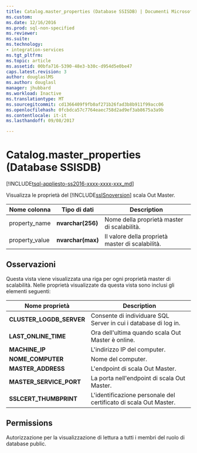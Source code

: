 ```yaml
---
title: Catalog.master_properties (Database SSISDB) | Documenti Microsoft
ms.custom: 
ms.date: 12/16/2016
ms.prod: sql-non-specified
ms.reviewer: 
ms.suite: 
ms.technology:
- integration-services
ms.tgt_pltfrm: 
ms.topic: article
ms.assetid: 00bfa716-5390-48e3-b30c-d954d5e0be47
caps.latest.revision: 3
author: douglaslMS
ms.author: douglasl
manager: jhubbard
ms.workload: Inactive
ms.translationtype: MT
ms.sourcegitcommit: cd1366409f9fb0af271b26fad3b8b911f99acc06
ms.openlocfilehash: 0fcbdca57c7764eaec758d2ad9ef3ab8675a3a9b
ms.contentlocale: it-it
ms.lasthandoff: 09/08/2017

---
```

# <a name="catalogmasterproperties-ssisdb-database"></a>Catalog.master_properties (Database SSISDB)
[!INCLUDE[tsql-appliesto-ss2016-xxxx-xxxx-xxx_md](../../includes/tsql-appliesto-ss2016-xxxx-xxxx-xxx-md.md)]

Visualizza le proprietà del [!INCLUDE[ssISnoversion](../../includes/ssisnoversion-md.md)] scala Out Master.

|Nome colonna|Tipo di dati|Description|  
|-----------------|---------------|-----------------|  
|property_name|**nvarchar(256)**|Nome della proprietà master di scalabilità.|  
|property_value|**nvarchar(max)**|Il valore della proprietà master di scalabilità.|

## <a name="remarks"></a>Osservazioni
Questa vista viene visualizzata una riga per ogni proprietà master di scalabilità. Nelle proprietà visualizzate da questa vista sono inclusi gli elementi seguenti:

|Nome proprietà|Description|  
|-------------------|-----------------| 
|**CLUSTER_LOGDB_SERVER**|Consente di individuare SQL Server in cui i database di log in.|
|**LAST_ONLINE_TIME**|Ora dell'ultima quando scala Out Master è online.|
|**MACHINE_IP**|L'indirizzo IP del computer.|
|**NOME_COMPUTER**|Nome del computer.|
|**MASTER_ADDRESS**|L'endpoint di scala Out Master.|
|**MASTER_SERVICE_PORT**|La porta nell'endpoint di scala Out Master.|
|**SSLCERT_THUMBPRINT**|L'identificazione personale del certificato di scala Out Master.|

## <a name="permissions"></a>Permissions
Autorizzazione per la visualizzazione di lettura a tutti i membri del ruolo di database public. 

